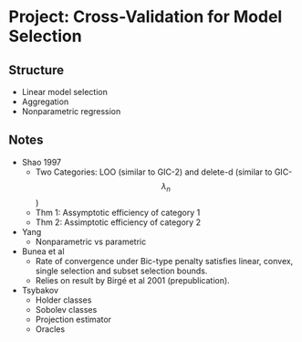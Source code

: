 # Project: Cross-Validation for Model Selection

## Structure
- Linear model selection
- Aggregation
- Nonparametric regression

## Notes
- Shao 1997
    - Two Categories: LOO (similar to GIC-2) and delete-d (similar to GIC-$$\lambda_{n}$$)
    - Thm 1: Assymptotic efficiency of category 1
    - Thm 2: Assimptotic efficiency of category 2
- Yang
    - Nonparametric vs parametric
- Bunea et al
    - Rate of convergence under Bic-type penalty satisfies linear, convex, single selection and subset selection bounds.
    - Relies on result by Birgé et al 2001 (prepublication). 
- Tsybakov
    - Holder classes
    - Sobolev classes
    - Projection estimator
    - Oracles




